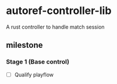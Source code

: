 # autoref-controller-lib
A rust controller to handle match session

## milestone

### Stage 1 (Base control)

- [ ] Qualify playflow 
